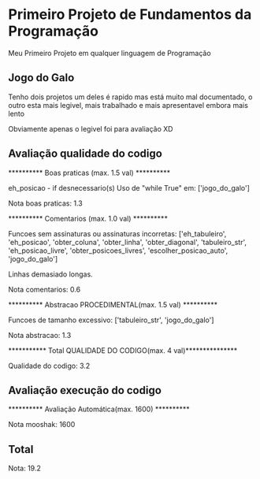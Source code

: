 # Primeiro Projeto de Fundamentos da Programação

Meu Primeiro Projeto em qualquer linguagem de Programação

## Jogo do Galo

Tenho dois projetos um deles é rapido mas está muito mal documentado, o outro esta mais legivel, mais trabalhado e mais apresentavel embora mais lento

Obviamente apenas o legivel foi para avaliação XD

## Avaliação qualidade do codigo

********** Boas praticas (max. 1.5 val) ********** 

eh_posicao - if desnecessario(s)
Uso de "while True" em:
	 ['jogo_do_galo']
	 
Nota boas praticas: 1.3 

********** Comentarios (max. 1.0 val) ********** 

Funcoes sem assinaturas ou assinaturas incorretas:
	 ['eh_tabuleiro', 'eh_posicao', 'obter_coluna', 'obter_linha', 'obter_diagonal', 'tabuleiro_str', 'eh_posicao_livre', 'obter_posicoes_livres', 'escolher_posicao_auto', 'jogo_do_galo']
	 
Linhas demasiado longas.

Nota comentarios: 0.6 

********** Abstracao PROCEDIMENTAL(max. 1.5 val) ********** 

Funcoes de tamanho excessivo:
	 ['tabuleiro_str', 'jogo_do_galo']
	 
Nota abstracao: 1.3 

*********** Total QUALIDADE DO CODIGO(max. 4 val)***************

Qualidade do codigo: 3.2

## Avaliação execução do codigo

********** Avaliação Automática(max. 1600) **********

Nota mooshak: 1600


## Total

Nota: 19.2

